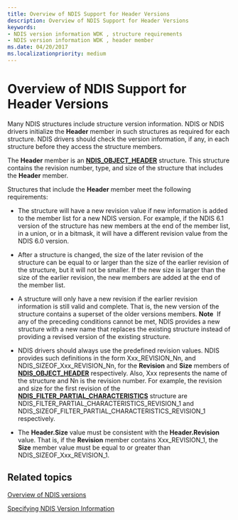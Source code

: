 ```yaml
---
title: Overview of NDIS Support for Header Versions
description: Overview of NDIS Support for Header Versions
keywords:
- NDIS version information WDK , structure requirements
- NDIS version information WDK , header member
ms.date: 04/20/2017
ms.localizationpriority: medium
---
```


# Overview of NDIS Support for Header Versions





Many NDIS structures include structure version information. NDIS or NDIS drivers initialize the **Header** member in such structures as required for each structure. NDIS drivers should check the version information, if any, in each structure before they access the structure members.

The **Header** member is an [**NDIS\_OBJECT\_HEADER**](/windows-hardware/drivers/ddi/objectheader/ns-objectheader-ndis_object_header) structure. This structure contains the revision number, type, and size of the structure that includes the **Header** member.

Structures that include the **Header** member meet the following requirements:

-   The structure will have a new revision value if new information is added to the member list for a new NDIS version. For example, if the NDIS 6.1 version of the structure has new members at the end of the member list, in a union, or in a bitmask, it will have a different revision value from the NDIS 6.0 version.

-   After a structure is changed, the size of the later revision of the structure can be equal to or larger than the size of the earlier revision of the structure, but it will not be smaller. If the new size is larger than the size of the earlier revision, the new members are added at the end of the member list.

-   A structure will only have a new revision if the earlier revision information is still valid and complete. That is, the new version of the structure contains a superset of the older versions members.
    **Note**  If any of the preceding conditions cannot be met, NDIS provides a new structure with a new name that replaces the existing structure instead of providing a revised version of the existing structure.

     

-   NDIS drivers should always use the predefined revision values. NDIS provides such definitions in the form Xxx\_REVISION\_Nn, and NDIS\_SIZEOF\_Xxx\_REVISION\_Nn, for the **Revision** and **Size** members of [**NDIS\_OBJECT\_HEADER**](/windows-hardware/drivers/ddi/objectheader/ns-objectheader-ndis_object_header) respectively. Also, Xxx represents the name of the structure and Nn is the revision number. For example, the revision and size for the first revision of the [**NDIS\_FILTER\_PARTIAL\_CHARACTERISTICS**](/windows-hardware/drivers/ddi/ndis/ns-ndis-_ndis_filter_partial_characteristics) structure are NDIS\_FILTER\_PARTIAL\_CHARACTERISTICS\_REVISION\_1 and NDIS\_SIZEOF\_FILTER\_PARTIAL\_CHARACTERISTICS\_REVISION\_1 respectively.

-   The **Header.Size** value must be consistent with the **Header.Revision** value. That is, if the **Revision** member contains Xxx\_REVISION\_1, the **Size** member value must be equal to or greater than NDIS\_SIZEOF\_Xxx\_REVISION\_1.

## Related topics


[Overview of NDIS versions](overview-of-ndis-versions.md)

[Specifying NDIS Version Information](specifying-ndis-version-information.md)

 

